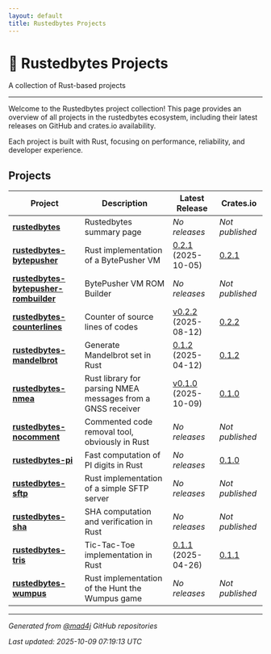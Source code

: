 ```yaml
---
layout: default
title: Rustedbytes Projects
---
```


# 🦀 Rustedbytes Projects

A collection of Rust-based projects

---

Welcome to the Rustedbytes project collection! This page provides an overview of all projects in the rustedbytes ecosystem, including their latest releases on GitHub and crates.io availability.

Each project is built with Rust, focusing on performance, reliability, and developer experience.

## Projects

| Project | Description | Latest Release | Crates.io |
|---------|-------------|----------------|-----------|
| [**rustedbytes**](https://github.com/mad4j/rustedbytes) | Rustedbytes summary page  | _No releases_ | _Not published_ |
| [**rustedbytes-bytepusher**](https://github.com/mad4j/rustedbytes-bytepusher) | Rust implementation of a BytePusher VM | [0.2.1](https://github.com/mad4j/rustedbytes-bytepusher/releases/tag/0.2.1) (2025-10-05) | [0.2.1](https://crates.io/crates/rustedbytes-bytepusher) |
| [**rustedbytes-bytepusher-rombuilder**](https://github.com/mad4j/rustedbytes-bytepusher-rombuilder) | BytePusher VM ROM Builder | _No releases_ | _Not published_ |
| [**rustedbytes-counterlines**](https://github.com/mad4j/rustedbytes-counterlines) | Counter of source lines of codes | [v0.2.2](https://github.com/mad4j/rustedbytes-counterlines/releases/tag/v0.2.2) (2025-08-12) | [0.2.2](https://crates.io/crates/rustedbytes-counterlines) |
| [**rustedbytes-mandelbrot**](https://github.com/mad4j/rustedbytes-mandelbrot) | Generate Mandelbrot set in Rust | [0.1.2](https://github.com/mad4j/rustedbytes-mandelbrot/releases/tag/0.1.2) (2025-04-12) | [0.1.2](https://crates.io/crates/rustedbytes-mandelbrot) |
| [**rustedbytes-nmea**](https://github.com/mad4j/rustedbytes-nmea) | Rust library for parsing NMEA messages from a GNSS receiver | [v0.1.0](https://github.com/mad4j/rustedbytes-nmea/releases/tag/v0.1.0) (2025-10-09) | [0.1.0](https://crates.io/crates/rustedbytes-nmea) |
| [**rustedbytes-nocomment**](https://github.com/mad4j/rustedbytes-nocomment) | Commented code removal tool, obviously in Rust | _No releases_ | _Not published_ |
| [**rustedbytes-pi**](https://github.com/mad4j/rustedbytes-pi) | Fast computation of PI digits in Rust | _No releases_ | [0.1.0](https://crates.io/crates/rustedbytes-pi) |
| [**rustedbytes-sftp**](https://github.com/mad4j/rustedbytes-sftp) | Rust implementation of a simple SFTP server | _No releases_ | _Not published_ |
| [**rustedbytes-sha**](https://github.com/mad4j/rustedbytes-sha) | SHA computation and verification in Rust | _No releases_ | _Not published_ |
| [**rustedbytes-tris**](https://github.com/mad4j/rustedbytes-tris) | Tic-Tac-Toe implementation in Rust | [0.1.1](https://github.com/mad4j/rustedbytes-tris/releases/tag/0.1.1) (2025-04-26) | [0.1.1](https://crates.io/crates/rustedbytes-tris) |
| [**rustedbytes-wumpus**](https://github.com/mad4j/rustedbytes-wumpus) | Rust implementation of the Hunt the Wumpus game | _No releases_ | _Not published_ |

---

*Generated from [@mad4j](https://github.com/mad4j) GitHub repositories*

*Last updated: 2025-10-09 07:19:13 UTC*

